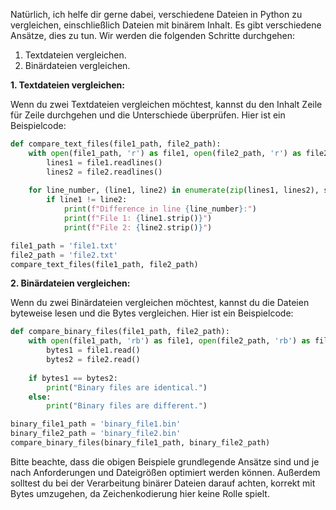 Natürlich, ich helfe dir gerne dabei, verschiedene Dateien in Python zu vergleichen, einschließlich Dateien mit binärem Inhalt. Es gibt verschiedene Ansätze, dies zu tun. Wir werden die folgenden Schritte durchgehen:

1. Textdateien vergleichen.
2. Binärdateien vergleichen.

**1. Textdateien vergleichen:**

Wenn du zwei Textdateien vergleichen möchtest, kannst du den Inhalt Zeile für Zeile durchgehen und die Unterschiede überprüfen. Hier ist ein Beispielcode:

```python
def compare_text_files(file1_path, file2_path):
    with open(file1_path, 'r') as file1, open(file2_path, 'r') as file2:
        lines1 = file1.readlines()
        lines2 = file2.readlines()
    
    for line_number, (line1, line2) in enumerate(zip(lines1, lines2), start=1):
        if line1 != line2:
            print(f"Difference in line {line_number}:")
            print(f"File 1: {line1.strip()}")
            print(f"File 2: {line2.strip()}")

file1_path = 'file1.txt'
file2_path = 'file2.txt'
compare_text_files(file1_path, file2_path)
```

**2. Binärdateien vergleichen:**

Wenn du zwei Binärdateien vergleichen möchtest, kannst du die Dateien byteweise lesen und die Bytes vergleichen. Hier ist ein Beispielcode:

```python
def compare_binary_files(file1_path, file2_path):
    with open(file1_path, 'rb') as file1, open(file2_path, 'rb') as file2:
        bytes1 = file1.read()
        bytes2 = file2.read()
    
    if bytes1 == bytes2:
        print("Binary files are identical.")
    else:
        print("Binary files are different.")

binary_file1_path = 'binary_file1.bin'
binary_file2_path = 'binary_file2.bin'
compare_binary_files(binary_file1_path, binary_file2_path)
```

Bitte beachte, dass die obigen Beispiele grundlegende Ansätze sind und je nach Anforderungen und Dateigrößen optimiert werden können. Außerdem solltest du bei der Verarbeitung binärer Dateien darauf achten, korrekt mit Bytes umzugehen, da Zeichenkodierung hier keine Rolle spielt.
